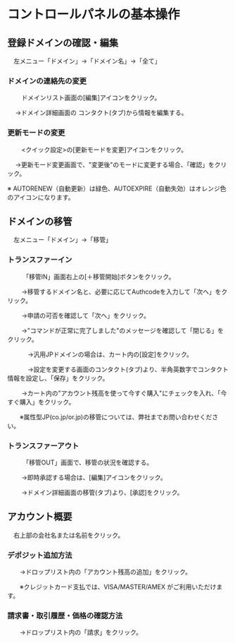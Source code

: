 # コントロールパネルの基本操作

## 登録ドメインの確認・編集

　左メニュー「ドメイン」→「ドメイン名」→「全て」

### ドメインの連絡先の変更

　　  ドメインリスト画面の[編集]アイコンをクリック。
    
　  →ドメイン詳細画面の コンタクト(タブ)から情報を編集する。

### 更新モードの変更

　　  <クイック設定>の[更新モードを変更]アイコンをクリック。
    
　  →更新モード変更画面で、"変更後"のモードに変更する場合、「確認」をクリック。

  ※ AUTORENEW（自動更新）は緑色、AUTOEXPIRE（自動失効）はオレンジ色のアイコンになります。


## ドメインの移管

　左メニュー「ドメイン」→「移管」

### トランスファーイン
　　　「移管IN」画面右上の[＋移管開始]ボタンをクリック。
   
　　 →移管するドメイン名と、必要に応じてAuthcodeを入力して「次へ」をクリック。
   
　　 →申請の可否を確認して「次へ」をクリック。
   
　　 →"コマンドが正常に完了しました"のメッセージを確認して「閉じる」をクリック。
   
　　　 →汎用JPドメインの場合は、カート内の[設定]をクリック。
    
　　　 →設定を変更する画面のコンタクト(タブ)より、半角英数字でコンタクト情報を設定し、「保存」をクリック。
    
　　 →カート内の"アカウント残高を使って今すぐ購入"にチェックを入れ、「今すぐ購入」をクリック。

　　※属性型JP(co.jp/or.jp)の移管については、弊社までお問い合わせください。

### トランスファーアウト

　　　「移管OUT」画面で、移管の状況を確認する。
   
　　 →即時承認する場合は、[編集]アイコンをクリック。
   
　　 →ドメイン詳細画面の移管(タブ)より、[承認]をクリック。


## アカウント概要

　右上部の会社名または名前をクリック。

### デポジット追加方法

　　→ドロップリスト内の「アカウント残高の追加」をクリック。

　　※クレジットカード支払では、VISA/MASTER/AMEX がご利用いただけます。

### 請求書・取引履歴・価格の確認方法

　　→ドロップリスト内の「請求」をクリック。
